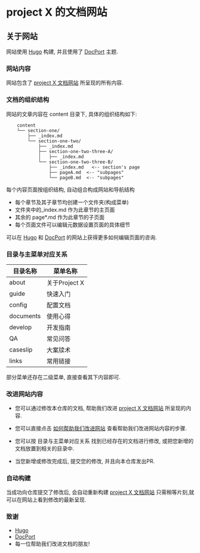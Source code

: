 # project X 的文档网站

## 关于网站

网站使用 [Hugo](https://gohugo.io/) 构建, 并且使用了 [DocPort](https://docport.netlify.app/docport-theme/) 主题.

### 网站内容

网站包含了 [project X 文档网站](https://xtls.github.io/) 所呈现的所有内容.

### 文档的组织结构
网站的文章内容在 content 目录下, 具体的组织结构如下:

```
	content
	└── section-one/			
	    ├── _index.md
	    └── section-one-two/ 	
	        ├── _index.md 		
	        ├── section-one-two-three-A/	
	        │   ├── _index.md
	        └── section-one-two-three-B/ 	
	            ├── _index.md 	<-- section's page 
	            ├── pageA.md  <-- "subpages"
	            └── pageB.md  <-- "subpages"
```
每个内容页面按组织结构, 自动组合构成网站和导航结构
- 每个章节及其子章节均创建一个文件夹(构成菜单)
- 文件夹中的_index.md 作为此章节的主页面
- 其余的 page*.md 作为此章节的子页面
- 每个页面文件可以编辑元数据设置页面的具体细节

可以在 [Hugo](https://gohugo.io/) 和 [DocPort](https://docport.netlify.app/docport-theme/) 的网站上获得更多如何编辑页面的咨询.

### 目录与主菜单对应关系
目录名称|菜单名称
--|--
about|关于Project X
guide|快速入门
config|配置文档
documents|使用心得
develop|开发指南
QA|常见问答
caseslip|大案牍术
links|常用链接

部分菜单还存在二级菜单, 直接查看其下内容即可.

### 改进网站内容

- 您可以通过修改本仓库的文档, 帮助我们改进 [project X 文档网站](https://xtls.github.io/) 所呈现的内容.

- 您可以直接点击 [如何帮助我们改进网站](https://xtls.github.io/guide/document/#%E6%94%B9%E8%BF%9B%E6%96%87%E6%A1%A3) 查看帮助我们改进网站内容的步骤.

- 您可以按 目录与主菜单对应关系 找到已经存在的文档进行修改, 或把您新增的文档放置到相关的目录中.

- 当您新增或修改完成后, 提交您的修改, 并且向本仓库发出PR.

### 自动构建

当成功向仓库提交了修改后, 会自动重新构建 [project X 文档网站](https://xtls.github.io/)
只需稍等片刻,就可以在网站上看到修改的最新呈现.

### 致谢
- [Hugo](https://gohugo.io/)
- [DocPort](https://docport.netlify.app/docport-theme/)
- 每一位帮助我们改进文档的朋友!

